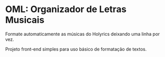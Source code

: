 # OML: Organizador de Letras Musicais

Formate automaticamente as músicas do Holyrics deixando uma linha por vez.

Projeto front-end simples para uso básico de formatação de textos.